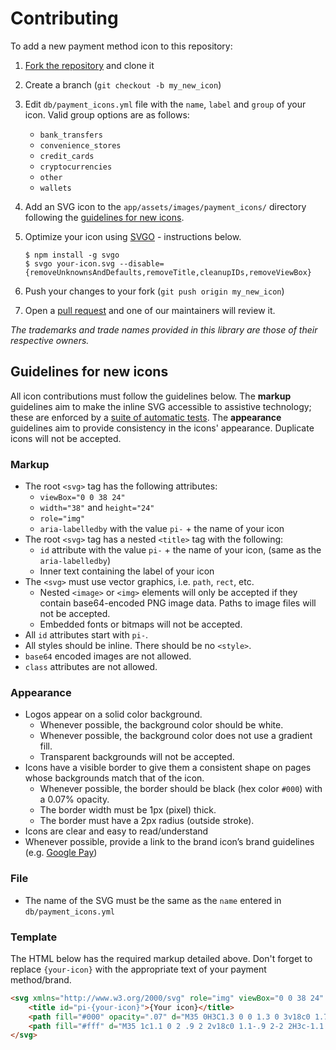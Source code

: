 # Contributing

To add a new payment method icon to this repository:

1. [Fork the repository](https://github.com/activemerchant/payment_icons/fork) and clone it
2. Create a branch (`git checkout -b my_new_icon`)
3. Edit `db/payment_icons.yml` file with the `name`, `label` and `group` of your icon. Valid group options are as follows:

    - `bank_transfers`
    - `convenience_stores`
    - `credit_cards`
    - `cryptocurrencies`
    - `other`
    - `wallets`

4. Add an SVG icon to the `app/assets/images/payment_icons/` directory following the [guidelines for new icons](#guidelines-for-new-icons).
5. Optimize your icon using [SVGO](https://jakearchibald.github.io/svgomg/) - instructions below.

    ```
    $ npm install -g svgo
    $ svgo your-icon.svg --disable={removeUnknownsAndDefaults,removeTitle,cleanupIDs,removeViewBox}
    ```

5. Push your changes to your fork (`git push origin my_new_icon`)
6. Open a [pull request](https://github.com/activemerchant/payment_icons/pulls) and one of our maintainers will review it.

*The trademarks and trade names provided in this library are those of their respective owners.*

## Guidelines for new icons

All icon contributions must follow the guidelines below. The **markup** guidelines aim to make the inline SVG accessible to assistive technology; these are enforced by a [suite of automatic tests](https://github.com/activemerchant/payment_icons/blob/master/test/unit/payment_icon_test.rb). The **appearance** guidelines aim to provide consistency in the icons' appearance. Duplicate icons will not be accepted.

### Markup
- The root `<svg>` tag has the following attributes:
  - `viewBox="0 0 38 24"`
  - `width="38"` and `height="24"`
  - `role="img"`
  - `aria-labelledby` with the value `pi-` + the name of your icon
- The root `<svg>` tag has a nested `<title>` tag with the following:
  - `id` attribute with the value `pi-` + the name of your icon, (same as the `aria-labelledby`)
  - Inner text containing the label of your icon
- The `<svg>` must use vector graphics, i.e. `path`, `rect`, etc.
  - Nested `<image>` or `<img>` elements will only be accepted if they contain base64-encoded PNG image data. Paths to image files will not be accepted.
  - Embedded fonts or bitmaps will not be accepted.
- All `id` attributes start with `pi-`.
- All styles should be inline. There should be no `<style>`.
- `base64` encoded images are not allowed.
- `class` attributes are not allowed.

### Appearance
- Logos appear on a solid color background.
  - Whenever possible, the background color should be white.
  - Whenever possible, the background color does not use a gradient fill.
  - Transparent backgrounds will not be accepted.
- Icons have a visible border to give them a consistent shape on pages whose backgrounds match that of the icon.
  - Whenever possible, the border should be black (hex color `#000`) with a 0.07% opacity.
  - The border width must be 1px (pixel) thick.
  - The border must have a 2px radius (outside stroke).
- Icons are clear and easy to read/understand
- Whenever possible, provide a link to the brand icon’s brand guidelines (e.g. [Google Pay](https://developers.google.com/pay/api/web/guides/brand-guidelines))

### File
- The name of the SVG must be the same as the `name` entered in `db/payment_icons.yml`

### Template

The HTML below has the required markup detailed above. Don't forget to replace `{your-icon}` with the appropriate text of your payment method/brand.

```html
<svg xmlns="http://www.w3.org/2000/svg" role="img" viewBox="0 0 38 24" width="38" height="24" aria-labelledby="pi-{your-icon}">
    <title id="pi-{your-icon}">{Your icon}</title>
    <path fill="#000" opacity=".07" d="M35 0H3C1.3 0 0 1.3 0 3v18c0 1.7 1.4 3 3 3h32c1.7 0 3-1.3 3-3V3c0-1.7-1.4-3-3-3z"/>
    <path fill="#fff" d="M35 1c1.1 0 2 .9 2 2v18c0 1.1-.9 2-2 2H3c-1.1 0-2-.9-2-2V3c0-1.1.9-2 2-2h32"/>
</svg>
```
